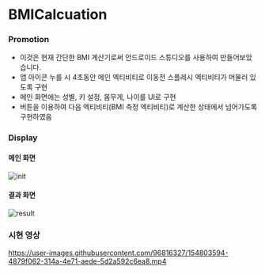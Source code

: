 # BMICalcuation

### Promotion
- 이것은 현재 간단한 BMI 계산기로써 안드로이드 스튜디오를 사용하여 만들어보았습니다.
- 앱 아이콘 누를 시 4초동안 메인 엑티비티로 이동전 스플레시 엑티비티가 머물러 있도록 구현
- 메인 화면에는 성별, 키 설정, 몸무게, 나이를 UI로 구현
- 버튼을 이용하여 다음 엑티비티(BMI 측정 엑티비티)로 계산한 상태에서 넘어가도록 구현하였음

### Display
#### 메인 화면
![init](https://user-images.githubusercontent.com/96816327/154790859-51da9cee-a8ce-448f-9c21-aff465a10893.PNG)

#### 결과 화면
![result](https://user-images.githubusercontent.com/96816327/154791175-dde1c1cc-1977-4d9e-a433-84416740dbf3.PNG)

### 시현 영상
https://user-images.githubusercontent.com/96816327/154803594-4879f062-314a-4e71-aede-5d2a592c6ea8.mp4


